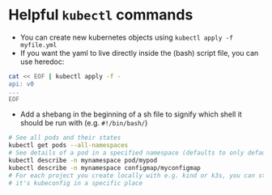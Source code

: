 # Helpful `kubectl` commands

- You can create new kubernetes objects using `kubectl apply -f myfile.yml` 
- If you want the yaml to live directly inside the (bash) script file, you can use heredoc:
```sh
cat << EOF | kubectl apply -f -
api: v0
...
EOF
```
- Add a shebang in the beginning of a sh file to signify which shell it should be run with (e.g. `#!/bin/bash/`)


```sh
# See all pods and their states
kubectl get pods --all-namespaces
# See details of a pod in a specified namespace (defaults to only default)
kubectl describe -n mynamespace pod/mypod
kubectl describe -n mynamespace configmap/myconfigmap
# For each project you create locally with e.g. kind or k3s, you can store
# it's kubeconfig in a specific place 
```